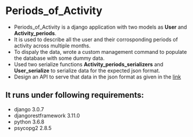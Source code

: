 # Periods_of_Activity

* Periods_of_Activity is a django application with two models as **User** and **Activity_periods**.
* It is used to describe all the user and their corrosponding periods of activity across multiple months.
* To dispaly the data, wrote a custom management command to populate the database with some dummy data.
* Used two serialize functions **Activity_periods_serializers** and **User_serialize** to serialize data for the expected json format.
* Design an API to serve that data in the json format as given in the
[link](https://drive.google.com/open?id=1xZa3UoXZ3uj2j0Q7653iBp1NrT0gKj0Y)

## It runs under following requirements:

* django 3.0.7
* djangorestframework 3.11.0
* python 3.6.8
* psycopg2 2.8.5

